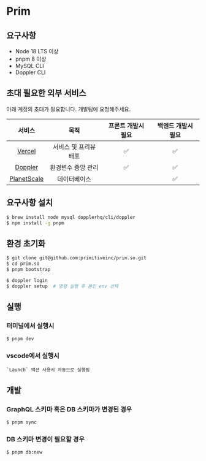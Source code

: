 # Prim

## 요구사항

- Node 18 LTS 이상
- pnpm 8 이상
- MySQL CLI
- Doppler CLI

## 초대 필요한 외부 서비스

아래 계정의 초대가 필요합니다. 개발팀에 요청해주세요.

| 서비스 | 목적 | 프론트 개발시 필요 | 백엔드 개발시 필요 |
| :---: | :---: | :---: | :---: |
| [Vercel](https://vercel.com) | 서비스 및 프리뷰 배포 | :white_check_mark: | :white_check_mark: |
| [Doppler](https://doppler.com) | 환경변수 중앙 관리 | :white_check_mark: | :white_check_mark: |
| [PlanetScale](https://planetscale.com) | 데이터베이스 | | :white_check_mark: |

## 요구사항 설치

``` bash
$ brew install node mysql dopplerhq/cli/doppler
$ npm install -g pnpm
```

## 환경 초기화

```bash
$ git clone git@github.com:primitiveinc/prim.so.git
$ cd prim.so
$ pnpm bootstrap

$ doppler login
$ doppler setup  # 명령 실행 후 본인 env 선택
```

## 실행

### 터미널에서 실행시

```bash
$ pnpm dev
```

### vscode에서 실행시

```
`Launch` 액션 사용시 자동으로 실행됨
```

## 개발 

### GraphQL 스키마 혹은 DB 스키마가 변경된 경우 

```bash
$ pnpm sync
```

### DB 스키마 변경이 필요할 경우

```bash
$ pnpm db:new
```
